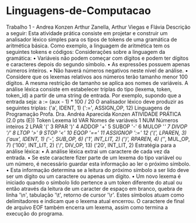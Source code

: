 # Linguagens-de-Computacao
Trabalho 1 - Andrea Konzen
Arthur Zanella, Arthur Viegas e Flávia 
Descrição a seguir:
Esta atividade prática consiste em projetar e construir um analisador léxico simples
para os tipos de tokens de uma gramática de aritmética básica.
Como exemplo, a linguagem de aritmética tem os seguintes tokens e códigos:
Considerações sobre a linguagem da gramática:
• Variáveis não podem começar com dígitos e podem ter dígitos e caracteres
depois do segundo símbolo.
• As expressões possuem apenas números inteiros.
• Não haverá números negativos neste nível de análise.
• Considere que os lexemas relativos aos números terão tamanho menor 100
dígitos. A mesma restrição de tamanho se aplica aos nomes de variáveis.
A análise léxica consiste em estabelecer triplas do tipo (lexema, token, token_id) a
partir de uma string de entrada. Por exemplo, supondo que a entrada seja:
a := (aux - 1) * 100 / 20
O analisador léxico deve produzir as seguintes triplas:
('a', IDENT, 1)
(':=', ASSIGN_OP, 12)
Linguagens de Programação
Profa. Dra. Andréa Aparecida Konzen
ATIVIDADE PRÁTICA (2.0 pts (E))
Token Lexema Id
VAR Nomes de variáveis 1
NUM Números inteiros 2
LPAR '(' 3
RPAR ')' 4
ADDOP '+' 5
SUBOP '-' 6
MULOP '*' 7
DIVOP '/' 8
LTOP '>' 9
STOP '<' 10
EQOP '==' 11
ASSIGNOP ':=' 12
('(', LPAREN, 3)
('aux', IDENT, 1)
('-', SUB_OP, 6)
('1', INT_LIT, 2)
(')', RPAREN, 4)
('*', MUL_OP, 7)
('100', INT_LIT, 2)
('/', DIV_OP, 13)
('20', INT_LIT, 2)
Estratégia para a análise léxica:
• A análise léxica extrai um caractere de cada vez da entrada.
• Se este caractere fizer parte de um lexema do tipo variável ou um número, é
necessário guardar esta informação ao ler o próximo símbolo.
• Esta informação determina se a leitura do próximo símbolo a ser lido deve ser
um dígito ou um caractere ou apenas um dígito.
• Um novo lexema é iniciado quando o símbolo lido pertence a
um token diferente do atual ou então através da leitura de um caracter de
espaço em branco, quebra de linha '\n', tabulação '\t', retorno de cursor '\r'.
Estes símbolos atuam como delimitadores e indicam que o lexema atual
encerrou. O caractere de final de arquivo EOF também encerra um lexema,
assim como termina a execução do programa.
